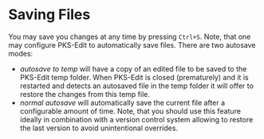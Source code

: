 # Saving Files

You may save you changes at any time by pressing `Ctrl+S`. Note, that one may configure PKS-Edit to automatically
save files. There are two autosave modes:

- _autosave to temp_ will have a copy of an edited file to be saved to the PKS-Edit temp folder. When PKS-Edit 
is closed (prematurely) and it is restarted and detects an autosaved file in the temp folder it will offer to
restore the changes from this temp file.
- _normal autosave_ will automatically save the current file after a configurable amount of time. Note, that you
should use this feature ideally in combination with a version control system allowing to restore the last version
to avoid unintentional overrides.
